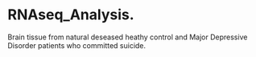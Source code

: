 # RNAseq_Analysis. 
Brain tissue from natural deseased heathy control and Major Depressive Disorder patients who committed suicide. 

